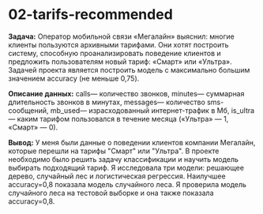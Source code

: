 # 02-tarifs-recommended

**Задача:**
Оператор мобильной связи «Мегалайн» выяснил: многие клиенты пользуются архивными тарифами. Они хотят построить систему, способную проанализировать поведение клиентов и предложить пользователям новый тариф: «Смарт» или «Ультра».
Задачей проекта является построить модель с максимально большим значением accuracy (не меньше 0,75).

**Описание данных:**
сalls— количество звонков,
minutes— суммарная длительность звонков в минутах,
messages— количество sms-сообщений,
mb_used— израсходованный интернет-трафик в Мб,
is_ultra— каким тарифом пользовался в течение месяца («Ультра» — 1, «Смарт» — 0).

**Вывод:**
У меня были данные о поведении клиентов компании Мегалайн, которые перешли на тарифы "Смарт" или "Ультра".
В проекте необходимо было решить задачу классификации и научить модель выбирать подходящий тариф.
Я исследовала три модели: решающее дерево, случайный лес и логистическая регрессия. Наилучшее accuracy=0,8 показала модель случайного леса. Я проверила модель случайного леса на тестовой выборке и она также показала accuracy=0,8.
